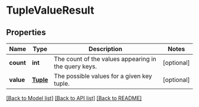 # TupleValueResult

## Properties
Name | Type | Description | Notes
------------ | ------------- | ------------- | -------------
**count** | **int** | The count of the values appearing in the query keys. | [optional] 
**value** | [**Tuple**](Tuple.md) | The possible values for a given key tuple. | [optional] 

[[Back to Model list]](../README.md#documentation-for-models) [[Back to API list]](../README.md#documentation-for-api-endpoints) [[Back to README]](../README.md)


